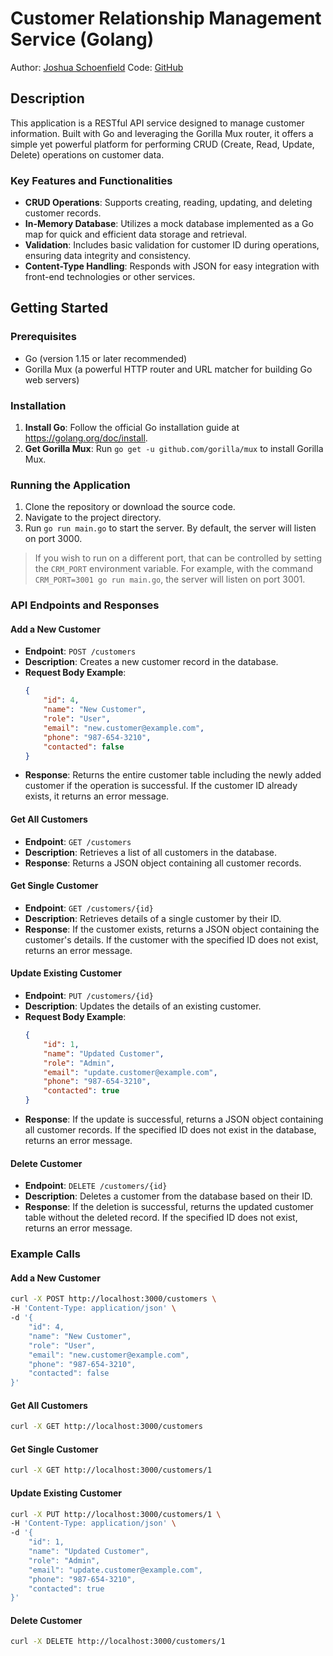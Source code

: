 # Customer Relationship Management Service (Golang)

Author: [Joshua Schoenfield](https://github.com/joxh)
Code: [GitHub](https://github.com/joxh/crm-backend-golang)

## Description

This application is a RESTful API service designed to manage customer information. Built with Go and leveraging the Gorilla Mux router, it offers a simple yet powerful platform for performing CRUD (Create, Read, Update, Delete) operations on customer data.

### Key Features and Functionalities

- **CRUD Operations**: Supports creating, reading, updating, and deleting customer records.
- **In-Memory Database**: Utilizes a mock database implemented as a Go map for quick and efficient data storage and retrieval.
- **Validation**: Includes basic validation for customer ID during operations, ensuring data integrity and consistency.
- **Content-Type Handling**: Responds with JSON for easy integration with front-end technologies or other services.

## Getting Started

### Prerequisites

- Go (version 1.15 or later recommended)
- Gorilla Mux (a powerful HTTP router and URL matcher for building Go web servers)

### Installation

1. **Install Go**: Follow the official Go installation guide at https://golang.org/doc/install.
2. **Get Gorilla Mux**: Run `go get -u github.com/gorilla/mux` to install Gorilla Mux.

### Running the Application

1. Clone the repository or download the source code.
2. Navigate to the project directory.
3. Run `go run main.go` to start the server. By default, the server will listen on port 3000. 

> If you wish to run on a different port, that can be controlled by setting the `CRM_PORT` environment variable. For example, with the command `CRM_PORT=3001 go run main.go`, the server will listen on port 3001.

### API Endpoints and Responses

#### Add a New Customer

- **Endpoint**: `POST /customers`
- **Description**: Creates a new customer record in the database.
- **Request Body Example**:
  ```json
  {
      "id": 4,
      "name": "New Customer",
      "role": "User",
      "email": "new.customer@example.com",
      "phone": "987-654-3210",
      "contacted": false
  }
  ```
- **Response**: Returns the entire customer table including the newly added customer if the operation is successful. If the customer ID already exists, it returns an error message.

#### Get All Customers

- **Endpoint**: `GET /customers`
- **Description**: Retrieves a list of all customers in the database.
- **Response**: Returns a JSON object containing all customer records.

#### Get Single Customer

- **Endpoint**: `GET /customers/{id}`
- **Description**: Retrieves details of a single customer by their ID.
- **Response**: If the customer exists, returns a JSON object containing the customer's details. If the customer with the specified ID does not exist, returns an error message.

#### Update Existing Customer

- **Endpoint**: `PUT /customers/{id}`
- **Description**: Updates the details of an existing customer.
- **Request Body Example**:
  ```json
  {
      "id": 1,
      "name": "Updated Customer",
      "role": "Admin",
      "email": "update.customer@example.com",
      "phone": "987-654-3210",
      "contacted": true
  }
  ```
- **Response**: If the update is successful, returns a JSON object containing all customer records. If the specified ID does not exist in the database, returns an error message.

#### Delete Customer

- **Endpoint**: `DELETE /customers/{id}`
- **Description**: Deletes a customer from the database based on their ID.
- **Response**: If the deletion is successful, returns the updated customer table without the deleted record. If the specified ID does not exist, returns an error message.



### Example Calls

#### Add a New Customer

```bash
curl -X POST http://localhost:3000/customers \
-H 'Content-Type: application/json' \
-d '{
    "id": 4,
    "name": "New Customer",
    "role": "User",
    "email": "new.customer@example.com",
    "phone": "987-654-3210",
    "contacted": false
}'
```

#### Get All Customers

```bash
curl -X GET http://localhost:3000/customers
```

#### Get Single Customer

```bash
curl -X GET http://localhost:3000/customers/1
```

#### Update Existing Customer

```bash
curl -X PUT http://localhost:3000/customers/1 \
-H 'Content-Type: application/json' \
-d '{
    "id": 1,
    "name": "Updated Customer",
    "role": "Admin",
    "email": "update.customer@example.com",
    "phone": "987-654-3210",
    "contacted": true
}'
```

#### Delete Customer

```bash
curl -X DELETE http://localhost:3000/customers/1
```
